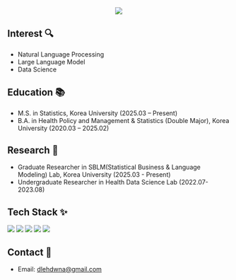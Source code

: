 <div align='center'>
  <img src="https://capsule-render.vercel.app/api?type=blur&text=Dongjoo%Lee&animation=fadeIn&fontSize=50">
</div>

## Interest 🔍
- Natural Language Processing
- Large Language Model
- Data Science

## Education 📚
- M.S. in Statistics, Korea University (2025.03 – Present)  
- B.A. in Health Policy and Management & Statistics (Double Major), Korea University (2020.03 – 2025.02)  

## Research 📝
- Graduate Researcher in SBLM(Statistical Business & Language Modeling) Lab, Korea University (2025.03 - Present)
- Undergraduate Researcher in Health Data Science Lab (2022.07-2023.08)

## Tech Stack ✨
<p>
  <img src="https://img.shields.io/badge/Python-3776AB?style=for-the-badge&logo=python&logoColor=white" />
  <img src="https://img.shields.io/badge/R-276DC3?style=for-the-badge&logo=r&logoColor=white" />
  <img src="https://img.shields.io/badge/SQL-4479A1?style=for-the-badge&logo=mysql&logoColor=white" />
  <img src="https://img.shields.io/badge/HTML5-E34F26?style=for-the-badge&logo=html5&logoColor=white" />
  <img src="https://img.shields.io/badge/Tableau-E97627?style=for-the-badge&logo=tableau&logoColor=white" />
</p>

## Contact 💭
- Email: dlehdwna@gmail.com
